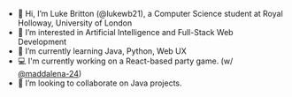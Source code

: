 - 👋 Hi, I’m Luke Britton (@lukewb21), a Computer Science student at Royal Holloway, University of London
- 👀 I’m interested in Artificial Intelligence and Full-Stack Web Development
- 🌱 I’m currently learning Java, Python, Web UX
- 💻 I'm currently working on a React-based party game. (w/ [@maddalena-24](https://github.com/maddalena-24))
- 💞️ I’m looking to collaborate on Java projects.
